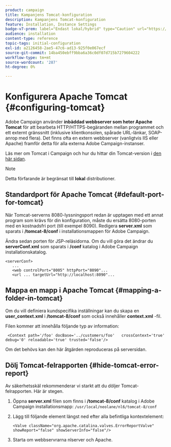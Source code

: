 ```yaml
---
product: campaign
title: Kampanjens Tomcat-konfiguration
description: Kampanjens Tomcat-konfiguration
feature: Installation, Instance Settings
badge-v7-prem: label="Endast lokal/hybrid" type="Caution" url="https://experienceleague.adobe.com/docs/campaign-classic/using/installing-campaign-classic/architecture-and-hosting-models/hosting-models-lp/hosting-models.html?lang=sv" tooltip="Gäller endast lokala och hybrida driftsättningar"
audience: installation
content-type: reference
topic-tags: initial-configuration
exl-id: a2126458-2ae5-47c6-ad13-925f0e067ecf
source-git-commit: 14ba450ebff9bba6a36c0df07d715b7279604222
workflow-type: tm+mt
source-wordcount: '287'
ht-degree: 0%

---
```


# Konfigurera Apache Tomcat {#configuring-tomcat}



Adobe Campaign använder **inbäddad webbserver som heter Apache Tomcat** för att bearbeta HTTP/HTTPS-begäranden mellan programmet och ett externt gränssnitt (inklusive klientkonsolen, spårade URL-länkar, SOAP-anrop med flera). Det finns ofta en extern webbserver (vanligtvis IIS eller Apache) framför detta för alla externa Adobe Campaign-instanser.

Läs mer om Tomcat i Campaign och hur du hittar din Tomcat-version i [den här sidan](../../production/using/locate-tomcat-version.md).

>[!NOTE]
>
>Detta förfarande är begränsat till **lokal** distributioner.
>

## Standardport för Apache Tomcat {#default-port-for-tomcat}

När Tomcat-serverns 8080-lyssningsport redan är upptagen med ett annat program som krävs för din konfiguration, måste du ersätta 8080-porten med en kostnadsfri port (till exempel 8090). Redigera **server.xml** som sparats i **/tomcat-8/conf** i installationsmappen för Adobe Campaign.

Ändra sedan porten för JSP-reläsidorna. Om du vill göra det ändrar du **serverConf.xml** som sparats i **/conf** katalog i Adobe Campaign installationskatalog.

```
<serverConf>
   ...
   <web controlPort="8005" httpPort="8090"...
   <url ... targetUrl="http://localhost:8090"...
```

## Mappa en mapp i Apache Tomcat {#mapping-a-folder-in-tomcat}

Om du vill definiera kundspecifika inställningar kan du skapa en **user_context.xml** i **/tomcat-8/conf** som också innehåller **context.xml** -fil.

Filen kommer att innehålla följande typ av information:

```
 <Context path='/foo' docBase='../customers/foo'   crossContext='true' debug='0' reloadable='true' trusted='false'/>
```

Om det behövs kan den här åtgärden reproduceras på serversidan.

## Dölj Tomcat-felrapporten {#hide-tomcat-error-report}

Av säkerhetsskäl rekommenderar vi starkt att du döljer Tomcat-felrapporten. Här är stegen.

1. Öppna **server.xml** filen som finns i **/tomcat-8/conf** katalog i Adobe Campaign installationsmapp:  `/usr/local/neolane/nl6/tomcat-8/conf`
1. Lägg till följande element längst ned efter alla befintliga kontextelement:

   ```
   <Valve className="org.apache.catalina.valves.ErrorReportValve" showReport="false" showServerInfo="false"/>
   ```

1. Starta om webbservrarna nlserver och Apache.
